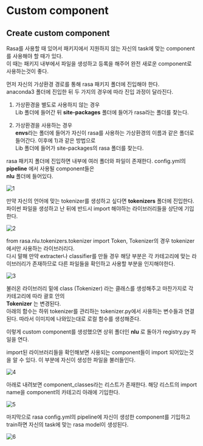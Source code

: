 # Custom component

## Create custom component

Rasa를 사용할 때 있어서 패키지에서 지원하지 않는 자신의 task에 맞는 component를 사용해야 할 때가 있다.  
이 때는 패키지 내부에서 파일을 생성하고 등록을 해주어 완전 새로운 component로 사용하는것이 좋다.  

먼저 자신의 가상환경 경로를 통해 rasa 패키지 폴더에 진입해야 한다.  
anaconda3 폴더에 진입한 뒤 두 가지의 경우에 따라 진입 과정이 달라진다.  

1) 가상환경을 별도로 사용하지 않는 경우  
Lib 폴더에 들어간 뒤 **site-packages** 폴더에 들어가 rasa라는 폴더를 찾는다.  

2) 가상환경을 사용하는 경우  
**envs**라는 폴더에 들어가 자신이 rasa를 사용하는 가상환경의 이름과 같은 폴더로 들어간다. 이후에 1)과 같은 방법으로  
Lib 폴더에 들어가 site-packages의 rasa 폴더를 찾는다.  

rasa 패키지 폴더에 진입하면 내부에 여러 폴더와 파일이 존재한다. config.yml의 **pipeline** 에서 사용될 component들은  
**nlu** 폴더에 들어있다.  

![1](https://user-images.githubusercontent.com/43739827/103458085-1594f600-4d48-11eb-96ba-a9dfe524676e.PNG)

만약 자신의 언어에 맞는 tokenizer를 생성하고 싶다면 **tokenizers** 폴더에 진입한다.  
파이썬 파일을 생성하고 난 뒤에 반드시 import 해야하는 라이브러리들을 상단에 기입한다.  

![2](https://user-images.githubusercontent.com/43739827/103458119-64db2680-4d48-11eb-8e1e-c94b1c54be0f.PNG)

from rasa.nlu.tokenizers.tokenizer import Token, Tokenizer의 경우 tokenizer에서만 사용하는 라이브러리다.  
다시 말해 만약 extracter나 classifier를 만들 경우 해당 부분은 각 카테고리에 맞는 라이브러리가 존재하므로 다른 파일들을 확인하고 사용할 부분을 인지해야한다.  

![3](https://user-images.githubusercontent.com/43739827/103458175-e03cd800-4d48-11eb-811e-7c4a90b2b0d0.PNG)

불러온 라이브러리 밑에 class <custom component name> (Tokenizer) 라는 클래스를 생성해주고 마찬가지로 각 카테고리에 따라 괄호 안의  
**Tokenizer** 는 변경된다.  
아래의 함수는 하위 tokenizer를 관리하는 tokenizer.py에서 사용하는 변수들과 연결된다. 따라서 이미지에 나와있는대로 로컬 함수를 생성해준다.  

이렇게 custom component를 생성했으면 상위 폴더인 **nlu** 로 돌아가 registry.py 파일을 연다.  

import된 라이브러리들을 확인해보면 사용되는 component들이 import 되어있는것을 알 수 있다. 이 부분에 자신이 생성한 파일을 불러들인다.  

![4](https://user-images.githubusercontent.com/43739827/103458245-8557b080-4d49-11eb-836e-7b18143beef7.PNG)

아래로 내려보면 component_classes라는 리스트가 존재한다. 해당 리스트의 import name을 component의 카테고리 아래에 기입한다.  

![5](https://user-images.githubusercontent.com/43739827/103458265-b0420480-4d49-11eb-9011-fc1dcf98017c.PNG)

마지막으로 rasa config.yml의 pipeline에 자신이 생성한 component를 기입하고 train하면 자신의 task에 맞는 rasa model이 생성된다.  

![6](https://user-images.githubusercontent.com/43739827/103458292-e8e1de00-4d49-11eb-9d8b-075087f32d74.PNG)
